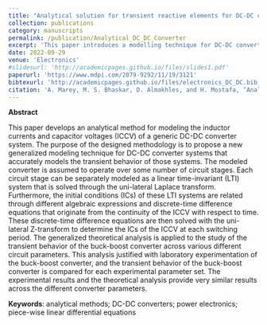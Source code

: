 ```yaml
---
title: "Analytical solution for transient reactive elements for DC-DC converter circuits"
collection: publications
category: manuscripts
permalink: /publication/Analytical_DC_DC_Converter
excerpt: 'This paper introduces a modelling technique for DC-DC converters based on Laplace and Z-transform'
date: 2022-09-29
venue: 'Electronics'
#slidesurl: 'http://academicpages.github.io/files/slides1.pdf'
paperurl: 'https://www.mdpi.com/2079-9292/11/19/3121'
bibtexurl: 'http://academicpages.github.io/files/electronics_DC_DC.bib'
citation: 'A. Marey, M. S. Bhaskar, D. Almakhles, and H. Mostafa, ‘Analytical Solution for Transient Reactive Elements for DC-DC Converter Circuits’, Electronics, vol. 11, no. 19, 2022.'
---
```


<strong>Abstract</strong>

This paper develops an analytical method for modeling the inductor currents and capacitor voltages (ICCV) of a generic DC-DC converter system. The purpose of the designed methodology is to propose a new generalized modeling technique for DC-DC converter systems that accurately models the transient behavior of those systems. The modeled converter is assumed to operate over some number of circuit stages. Each circuit stage can be separately modeled as a linear time-invariant (LTI) system that is solved through the uni-lateral Laplace transform. Furthermore, the initial conditions (ICs) of these LTI systems are related through different algebraic expressions and discrete-time difference equations that originate from the continuity of the ICCV with respect to time. These discrete-time difference equations are then solved with the uni-lateral Z-transform to determine the ICs of the ICCV at each switching period. The generalized theoretical analysis is applied to the study of the transient behavior of the buck-boost converter across various different circuit parameters. This analysis justified with laboratory experimentation of the buck-boost converter, and the transient behavior of the buck-boost converter is compared for each experimental parameter set. The experimental results and the theoretical analysis provide very similar results across the different converter parameters.

<strong>Keywords</strong>:
analytical methods; DC-DC converters; power electronics; piece-wise linear differential equations
